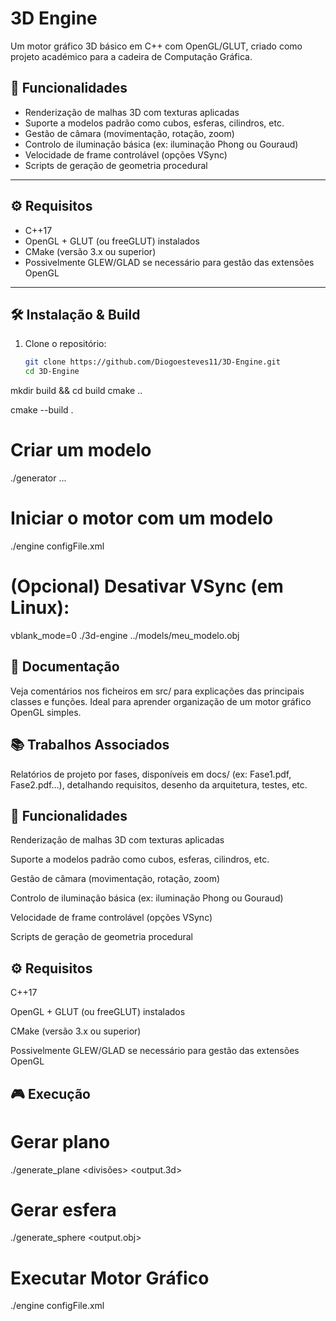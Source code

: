 # 3D Engine

Um motor gráfico 3D básico em C++ com OpenGL/GLUT, criado como projeto académico para a cadeira de Computação Gráfica.

## 🚀 Funcionalidades

- Renderização de malhas 3D com texturas aplicadas  
- Suporte a modelos padrão como cubos, esferas, cilindros, etc.  
- Gestão de câmara (movimentação, rotação, zoom)  
- Controlo de iluminação básica (ex: iluminação Phong ou Gouraud)  
- Velocidade de frame controlável (opções VSync)  
- Scripts de geração de geometria procedural

---

## ⚙️ Requisitos

- C++17  
- OpenGL + GLUT (ou freeGLUT) instalados  
- CMake (versão 3.x ou superior)  
- Possivelmente GLEW/GLAD se necessário para gestão das extensões OpenGL  

---

## 🛠️ Instalação & Build

1. Clone o repositório:
   ```bash
   git clone https://github.com/Diogoesteves11/3D-Engine.git
   cd 3D-Engine


mkdir build && cd build
cmake ..

cmake --build .

# Criar um modelo
./generator ...

# Iniciar o motor com um modelo
./engine configFile.xml

# (Opcional) Desativar VSync (em Linux):
vblank_mode=0 ./3d-engine ../models/meu_modelo.obj

## 📝 Documentação

Veja comentários nos ficheiros em src/ para explicações das principais classes e funções. Ideal para aprender organização de um motor gráfico OpenGL simples.


## 📚 Trabalhos Associados
Relatórios de projeto por fases, disponíveis em docs/ (ex: Fase1.pdf, Fase2.pdf…), detalhando requisitos, desenho da arquitetura, testes, etc.

## 🚀 Funcionalidades

Renderização de malhas 3D com texturas aplicadas

Suporte a modelos padrão como cubos, esferas, cilindros, etc.

Gestão de câmara (movimentação, rotação, zoom)

Controlo de iluminação básica (ex: iluminação Phong ou Gouraud)

Velocidade de frame controlável (opções VSync)

Scripts de geração de geometria procedural


## ⚙️ Requisitos

C++17

OpenGL + GLUT (ou freeGLUT) instalados

CMake (versão 3.x ou superior)

Possivelmente GLEW/GLAD se necessário para gestão das extensões OpenGL


## 🎮 Execução

# Gerar plano
./generate_plane <comprimento> <divisões> <output.3d>

# Gerar esfera
./generate_sphere <raio> <slices> <stacks> <output.obj>

# Executar Motor Gráfico
./engine configFile.xml
